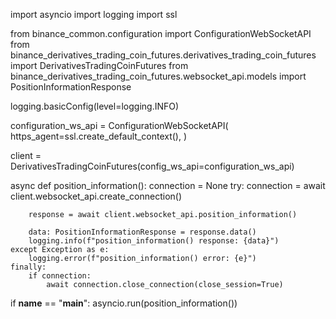 import asyncio
import logging
import ssl

from binance_common.configuration import ConfigurationWebSocketAPI
from binance_derivatives_trading_coin_futures.derivatives_trading_coin_futures import DerivativesTradingCoinFutures
from binance_derivatives_trading_coin_futures.websocket_api.models import PositionInformationResponse

logging.basicConfig(level=logging.INFO)

configuration_ws_api = ConfigurationWebSocketAPI(
    https_agent=ssl.create_default_context(),
)

client = DerivativesTradingCoinFutures(config_ws_api=configuration_ws_api)

async def position_information():
    connection = None
    try:
        connection = await client.websocket_api.create_connection()

        response = await client.websocket_api.position_information()

        data: PositionInformationResponse = response.data()
        logging.info(f"position_information() response: {data}")
    except Exception as e:
        logging.error(f"position_information() error: {e}")
    finally:
        if connection:
            await connection.close_connection(close_session=True)

if __name__ == "__main__":
    asyncio.run(position_information())

